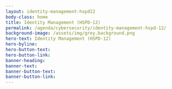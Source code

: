 ```yaml
---
layout: identity-management-hspd12
body-class: home
title: Identity Management (HSPD-12)
permalink: /agenda/cybersecurity/identity-management-hspd-12/
background-image: /assets/img/grey.background.png
hero-text: Identity Management (HSPD-12)
hero-byline: 
hero-button-text: 
hero-button-link: 
banner-heading: 
banner-text: 
banner-button-text: 
banner-button-link: 
---
```

